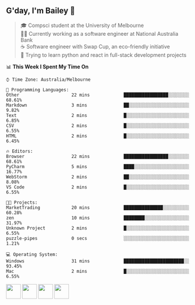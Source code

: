 ## G'day, I'm Bailey 👋

> 🎓 Compsci student at the University of Melbourne <br>
> 👨‍💻 Currently working as a software engineer at National Australia Bank <br>
> ☕️ Software engineer with Swap Cup, an eco-friendly initiative <br>
> 🌱 Trying to learn python and react in full-stack development projects

<!--START_SECTION:waka-->
📊 **This Week I Spent My Time On** 

```text
⌚︎ Time Zone: Australia/Melbourne

💬 Programming Languages: 
Other                    22 mins             █████████████████░░░░░░░░   68.61% 
Markdown                 3 mins              ██░░░░░░░░░░░░░░░░░░░░░░░   9.82% 
Text                     2 mins              █░░░░░░░░░░░░░░░░░░░░░░░░   6.85% 
CSV                      2 mins              █░░░░░░░░░░░░░░░░░░░░░░░░   6.55% 
HTML                     2 mins              █░░░░░░░░░░░░░░░░░░░░░░░░   6.45%

🔥 Editors: 
Browser                  22 mins             █████████████████░░░░░░░░   68.61% 
PyCharm                  5 mins              ████░░░░░░░░░░░░░░░░░░░░░   16.77% 
WebStorm                 2 mins              ██░░░░░░░░░░░░░░░░░░░░░░░   8.08% 
VS Code                  2 mins              █░░░░░░░░░░░░░░░░░░░░░░░░   6.55%

🐱‍💻 Projects: 
MarketTrading            20 mins             ███████████████░░░░░░░░░░   60.28% 
zen                      10 mins             ████████░░░░░░░░░░░░░░░░░   31.97% 
Unknown Project          2 mins              █░░░░░░░░░░░░░░░░░░░░░░░░   6.55% 
puzzle-pipes             0 secs              ░░░░░░░░░░░░░░░░░░░░░░░░░   1.21%

💻 Operating System: 
Windows                  31 mins             ███████████████████████░░   93.45% 
Mac                      2 mins              █░░░░░░░░░░░░░░░░░░░░░░░░   6.55%

```


<!--END_SECTION:waka-->

[<img height="40px" src="https://img.icons8.com/ios-filled/2x/linkedin.png">](https://linkedin.com/in/baileybutler1)
[<img height="40px" src="https://img.icons8.com/ios-filled/2x/github.png">](https://github.com/baely)
[<img height="40px" src="https://img.icons8.com/ios-filled/2x/salesforce.png">](https://trailblazer.me/id/baileybutler)
[<img height="40px" src="https://img.icons8.com/ios-filled/2x/instagram.png">](https://instagram.com/bae1y)
